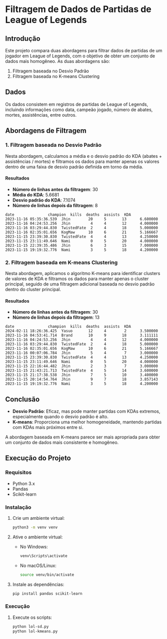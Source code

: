 # Filtragem de Dados de Partidas de League of Legends

## Introdução

Este projeto compara duas abordagens para filtrar dados de partidas de um jogador em League of Legends, com o objetivo de obter um conjunto de dados mais homogêneo. As duas abordagens são:

1. Filtragem baseada no Desvio Padrão
2. Filtragem baseada no K-means Clustering

## Dados

Os dados consistem em registros de partidas de League of Legends, incluindo informações como data, campeão jogado, número de abates, mortes, assistências, entre outros.

## Abordagens de Filtragem

### 1. Filtragem baseada no Desvio Padrão

Nesta abordagem, calculamos a média e o desvio padrão do KDA (abates + assistências / mortes) e filtramos os dados para manter apenas os valores dentro de uma faixa de desvio padrão definida em torno da média.

#### Resultados

- **Número de linhas antes da filtragem**: 30
- **Média do KDA**: 5.6681
- **Desvio padrão do KDA**: 7.1074
- **Número de linhas depois da filtragem**: 8

```plaintext
date               champion  kills  deaths  assists  KDA
2023-11-16 05:35:36.539  Jhin        20     5       13      6.600000
2023-11-16 04:24:53.256  Jhin         4     4       12      4.000000
2023-11-16 03:29:44.830  TwistedFate  2     4       18      5.000000
2023-11-16 02:35:01.656  KogMaw      10     6       21      5.166667
2023-11-15 23:39:30.830  TwistedFate  4     4       13      4.250000
2023-11-15 23:11:49.646  Nami         0     5       20      4.000000
2023-11-15 22:39:35.486  Jhin         6     3       15      7.000000
2023-11-15 19:19:32.776  Nami         3     5       18      4.200000
```
### 2. Filtragem baseada em K-means Clustering

Nesta abordagem, aplicamos o algoritmo K-means para identificar clusters de valores de KDA e filtramos os dados para manter apenas o cluster principal, seguido de uma filtragem adicional baseada no desvio padrão dentro do cluster principal.

#### Resultados
- **Número de linhas antes da filtragem**: 30
- **Número de linhas depois da filtragem**: 13

```plaintext
date               champion  kills  deaths  assists  KDA
2024-02-11 18:26:36.425  Yasuo       12     4        2      3.500000
2023-11-16 04:53:41.714  Brand       10     9       18      3.111111
2023-11-16 04:24:53.256  Jhin         4     4       12      4.000000
2023-11-16 03:29:44.830  TwistedFate  2     4       18      5.000000
2023-11-16 02:35:01.656  KogMaw      10     6       21      5.166667
2023-11-16 00:07:06.784  Jhin         5     4        7      3.000000
2023-11-15 23:39:30.830  TwistedFate  4     4       13      4.250000
2023-11-15 23:11:49.646  Nami         0     5       20      4.000000
2023-11-15 22:16:44.482  Jhin         2     3        7      3.000000
2023-11-15 21:43:21.713  TwistedFate  4     5       14      3.600000
2023-11-15 21:17:38.538  Jhin         7     5       10      3.400000
2023-11-15 20:14:54.764  Jhin         9     7       18      3.857143
2023-11-15 19:19:32.776  Nami         3     5       18      4.200000
```
## Conclusão

- **Desvio Padrão**: Eficaz, mas pode manter partidas com KDAs extremos, especialmente quando o desvio padrão é alto.
- **K-means**: Proporciona uma melhor homogeneidade, mantendo partidas com KDAs mais próximos entre si.

A abordagem baseada em K-means parece ser mais apropriada para obter um conjunto de dados mais consistente e homogêneo.

## Execução do Projeto

### Requisitos

- Python 3.x
- Pandas
- Scikit-learn

### Instalação

1. Crie um ambiente virtual:
   ```sh
   python3 -m venv venv
   ```

2. Ative o ambiente virtual:
   - No Windows:
     ```sh
     venv\Scripts\activate
     ```
   - No macOS/Linux:
     ```sh
     source venv/bin/activate
     ```

3. Instale as dependências:
   ```sh
   pip install pandas scikit-learn
   ```

### Execução

1. Execute os scripts:
   ```sh
   python lol-sd.py
   python lol-kmeans.py
   ```
